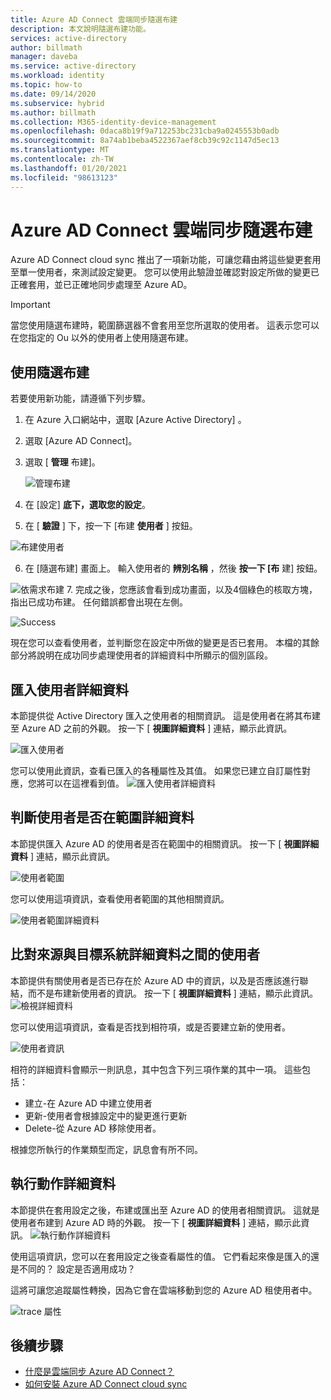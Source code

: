```yaml
---
title: Azure AD Connect 雲端同步隨選布建
description: 本文說明隨選布建功能。
services: active-directory
author: billmath
manager: daveba
ms.service: active-directory
ms.workload: identity
ms.topic: how-to
ms.date: 09/14/2020
ms.subservice: hybrid
ms.author: billmath
ms.collection: M365-identity-device-management
ms.openlocfilehash: 0daca8b19f9a712253bc231cba9a0245553b0adb
ms.sourcegitcommit: 8a74ab1beba4522367aef8cb39c92c1147d5ec13
ms.translationtype: MT
ms.contentlocale: zh-TW
ms.lasthandoff: 01/20/2021
ms.locfileid: "98613123"
---
```

# <a name="azure-ad-connect-cloud-sync-on-demand-provisioning"></a>Azure AD Connect 雲端同步隨選布建

Azure AD Connect cloud sync 推出了一項新功能，可讓您藉由將這些變更套用至單一使用者，來測試設定變更。  您可以使用此驗證並確認對設定所做的變更已正確套用，並已正確地同步處理至 Azure AD。  

> [!IMPORTANT] 
> 當您使用隨選布建時，範圍篩選器不會套用至您所選取的使用者。  這表示您可以在您指定的 Ou 以外的使用者上使用隨選布建。


## <a name="using-on-demand-provisioning"></a>使用隨選布建
若要使用新功能，請遵循下列步驟。


1.  在 Azure 入口網站中，選取 [Azure Active Directory]  。
2.  選取 [Azure AD Connect]。
3.  選取 [ **管理** 布建]。

    ![管理布建](media/how-to-configure/manage-1.png)
4. 在 [設定] **底下，選取您的設定**。
5. 在 [ **驗證** ] 下，按一下 [布建 **使用者** ] 按鈕。 

 ![布建使用者](media/how-to-on-demand-provision/on-demand-2.png)

6. 在 [隨選布建] 畫面上。  輸入使用者的 **辨別名稱** ，然後 **按一下 [布** 建] 按鈕。  
 
 ![依需求布建](media/how-to-on-demand-provision/on-demand-3.png)
7. 完成之後，您應該會看到成功畫面，以及4個綠色的核取方塊，指出已成功布建。  任何錯誤都會出現在左側。

  ![Success](media/how-to-on-demand-provision/on-demand-4.png)

現在您可以查看使用者，並判斷您在設定中所做的變更是否已套用。  本檔的其餘部分將說明在成功同步處理使用者的詳細資料中所顯示的個別區段。

## <a name="import-user-details"></a>匯入使用者詳細資料
本節提供從 Active Directory 匯入之使用者的相關資訊。  這是使用者在將其布建至 Azure AD 之前的外觀。  按一下 [ **視圖詳細資料** ] 連結，顯示此資訊。

![匯入使用者](media/how-to-on-demand-provision/on-demand-5.png)

您可以使用此資訊，查看已匯入的各種屬性及其值。  如果您已建立自訂屬性對應，您將可以在這裡看到值。
![匯入使用者詳細資料](media/how-to-on-demand-provision/on-demand-6.png)

## <a name="determine-if-user-is-in-scope-details"></a>判斷使用者是否在範圍詳細資料
本節提供匯入 Azure AD 的使用者是否在範圍中的相關資訊。  按一下 [ **視圖詳細資料** ] 連結，顯示此資訊。

![使用者範圍](media/how-to-on-demand-provision/on-demand-7.png)

您可以使用這項資訊，查看使用者範圍的其他相關資訊。

![使用者範圍詳細資料](media/how-to-on-demand-provision/on-demand-10a.png)

## <a name="match-user-between-source-and-target-system-details"></a>比對來源與目標系統詳細資料之間的使用者
本節提供有關使用者是否已存在於 Azure AD 中的資訊，以及是否應該進行聯結，而不是布建新使用者的資訊。  按一下 [ **視圖詳細資料** ] 連結，顯示此資訊。
![檢視詳細資料](media/how-to-on-demand-provision/on-demand-8.png)

您可以使用這項資訊，查看是否找到相符項，或是否要建立新的使用者。

![使用者資訊](media/how-to-on-demand-provision/on-demand-11.png)

相符的詳細資料會顯示一則訊息，其中包含下列三項作業的其中一項。  這些包括：
- 建立-在 Azure AD 中建立使用者
- 更新-使用者會根據設定中的變更進行更新
- Delete-從 Azure AD 移除使用者。

根據您所執行的作業類型而定，訊息會有所不同。

## <a name="perform-action-details"></a>執行動作詳細資料
本節提供在套用設定之後，布建或匯出至 Azure AD 的使用者相關資訊。  這就是使用者布建到 Azure AD 時的外觀。  按一下 [ **視圖詳細資料** ] 連結，顯示此資訊。
![執行動作詳細資料](media/how-to-on-demand-provision/on-demand-9.png)

使用這項資訊，您可以在套用設定之後查看屬性的值。  它們看起來像是匯入的還是不同的？  設定是否適用成功？  

這將可讓您追蹤屬性轉換，因為它會在雲端移動到您的 Azure AD 租使用者中。

![trace 屬性](media/how-to-on-demand-provision/on-demand-12.png)

## <a name="next-steps"></a>後續步驟 

- [什麼是雲端同步 Azure AD Connect？](what-is-cloud-sync.md)
- [如何安裝 Azure AD Connect cloud sync](how-to-install.md)
 